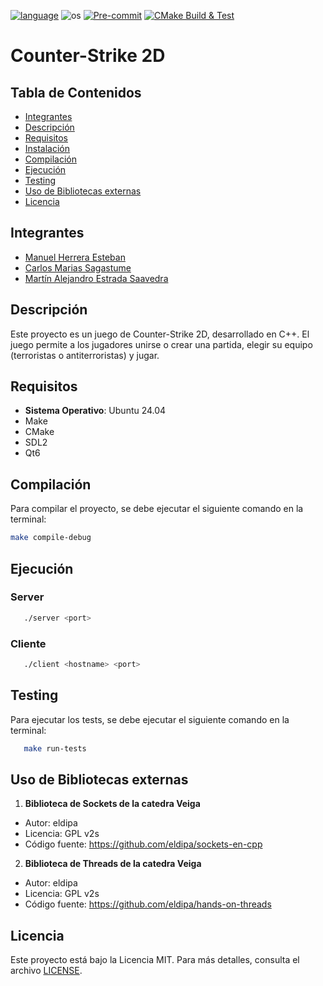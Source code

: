 [![language](https://img.shields.io/badge/language-C++-pink.svg?style=flat-square)](https://cplusplus.com/)
![os](https://img.shields.io/badge/OS-linux-blue.svg?style=flat-square)
[![Pre-commit](https://github.com/MatiasSagastume/tp-grupal-template/actions/workflows/pre-commit.yml/badge.svg)](https://github.com/MatiasSagastume/tp-grupal-template/actions/workflows/pre-commit.yml)
[![CMake Build & Test](https://github.com/MatiasSagastume/tp-grupal-template/actions/workflows/cmake-build-test.yml/badge.svg?branch=main)](https://github.com/MatiasSagastume/tp-grupal-template/actions/workflows/cmake-build-test.yml)
# Counter-Strike 2D

## Tabla de Contenidos
- [Integrantes](#integrantes)
- [Descripción](#descripción)
- [Requisitos](#requisitos)
- [Instalación](#instalación)
- [Compilación](#compilación)
- [Ejecución](#ejecución)
- [Testing](#testing)
- [Uso de Bibliotecas externas](#uso-de-bibliotecas-externas)
- [Licencia](#licencia)
  
## Integrantes

- [Manuel Herrera Esteban](https://github.com/Manuuherrera)
- [Carlos Marias Sagastume](https://github.com/MatiasSagastume)
- [Martín Alejandro Estrada Saavedra](https://github.com/martinSaav)
  
## Descripción
Este proyecto es un juego de Counter-Strike 2D, desarrollado en C++. El juego permite a los jugadores unirse o crear una partida, elegir su equipo (terroristas o antiterroristas) y jugar.

## Requisitos
- **Sistema Operativo**: Ubuntu 24.04
- Make
- CMake
- SDL2
- Qt6

## Compilación
Para compilar el proyecto, se debe ejecutar el siguiente comando en la terminal:

```bash
make compile-debug
```

## Ejecución

### Server
```bash
   ./server <port>
```

### Cliente
```bash
   ./client <hostname> <port>
```

## Testing
Para ejecutar los tests, se debe ejecutar el siguiente comando en la terminal:

```bash
   make run-tests
```


## Uso de Bibliotecas externas

1. **Biblioteca de Sockets de la catedra Veiga**
- Autor: eldipa
- Licencia: GPL v2s
- Código fuente: https://github.com/eldipa/sockets-en-cpp

2. **Biblioteca de Threads de la catedra Veiga**
- Autor: eldipa
- Licencia: GPL v2s
- Código fuente: https://github.com/eldipa/hands-on-threads

## Licencia
Este proyecto está bajo la Licencia MIT. Para más detalles, consulta el archivo [LICENSE](LICENSE).
